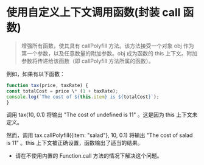 # 使用自定义上下文调用函数(封装 call 函数)

> 增强所有函数，使其具有 callPolyfill 方法。该方法接受一个对象 obj 作为第一个参数，以及任意数量的附加参数。obj 成为函数的 this 上下文。附加参数将传递给该函数（即 callPolyfill 方法所属的函数）。

例如，如果有以下函数：

```js
function tax(price, taxRate) {
const totalCost = price \* (1 + taxRate);
console.log(`The cost of ${this.item} is ${totalCost}`);
}
```

调用 tax(10, 0.1) 将输出 "The cost of undefined is 11" 。这是因为 this 上下文未定义。

然而，调用 tax.callPolyfill({item: "salad"}, 10, 0.1) 将输出 "The cost of salad is 11" 。this 上下文被正确设置，函数输出了适当的结果。

- 请在不使用内置的 Function.call 方法的情况下解决这个问题。
